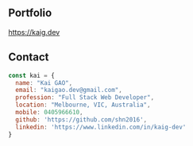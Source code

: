 ## Portfolio

https://kaig.dev


## Contact


```javascript
const kai = {
  name: "Kai GAO",
  email: "kaigao.dev@gmail.com",
  profession: "Full Stack Web Developer",
  location: "Melbourne, VIC, Australia",
  mobile: 0405966610,
  github: 'https://github.com/shn2016',
  linkedin: 'https://www.linkedin.com/in/kaig-dev'
}
```
